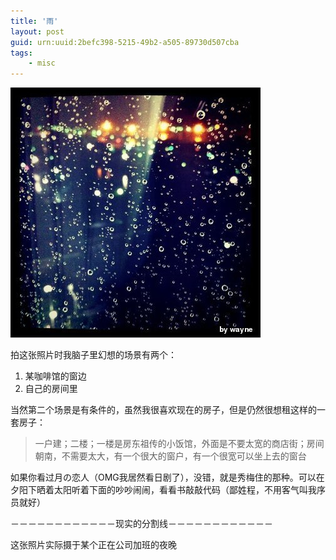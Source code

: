 ```yaml
---
title: '雨'
layout: post
guid: urn:uuid:2befc398-5215-49b2-a505-89730d507cba
tags:
    - misc
---
```


![](/media/images/2010/10/29/rain.jpg)

拍这张照片时我脑子里幻想的场景有两个：

1. 某咖啡馆的窗边
2. 自己的房间里

当然第二个场景是有条件的，虽然我很喜欢现在的房子，但是仍然很想租这样的一套房子：

> 一户建；二楼；一楼是房东祖传的小饭馆，外面是不要太宽的商店街；房间朝南，不需要太大，有一个很大的窗户，有一个很宽可以坐上去的窗台

如果你看过月の恋人（OMG我居然看日剧了），没错，就是秀梅住的那种。可以在夕阳下晒着太阳听着下面的吵吵闹闹，看看书敲敲代码（鄙姓程，不用客气叫我序员就好）

－－－－－－－－－－－－现实的分割线－－－－－－－－－－－－

这张照片实际摄于某个正在公司加班的夜晚

